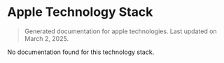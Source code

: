 # Apple Technology Stack

> Generated documentation for apple technologies. Last updated on March 2, 2025.

No documentation found for this technology stack.
